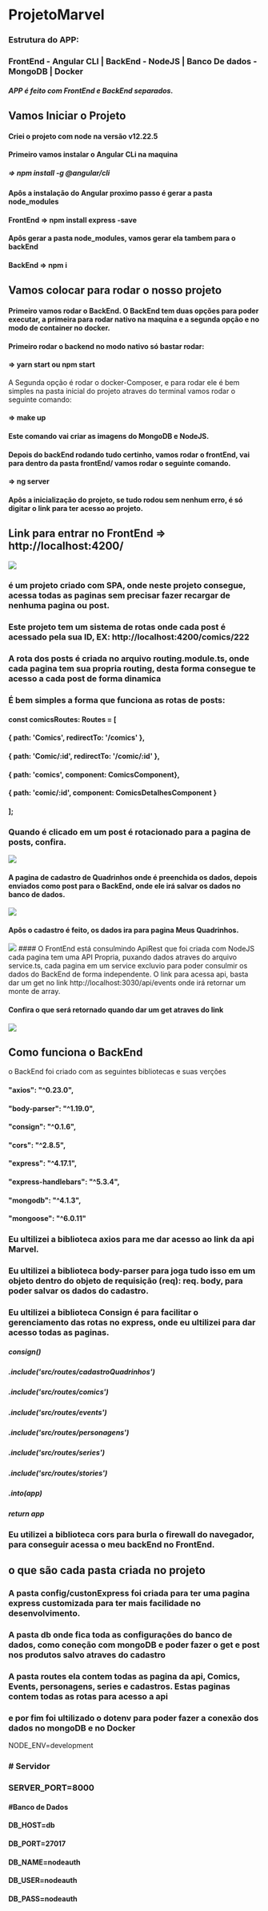 # ProjetoMarvel

### Estrutura do APP:
### FrontEnd - Angular CLI | BackEnd - NodeJS | Banco De dados - MongoDB | Docker
##### APP é feito com FrontEnd e BackEnd separados.



## Vamos Iniciar o Projeto

#### Criei o projeto com node na versão v12.22.5

#### Primeiro vamos instalar o Angular CLi na maquina
##### => npm install -g @angular/cli

#### Apôs a instalação do Angular proximo passo é gerar a pasta node_modules 
#### FrontEnd => npm install express -save

#### Apôs gerar a pasta node_modules, vamos gerar ela tambem para o backEnd
#### BackEnd => npm i

## Vamos colocar para rodar o nosso projeto

#### Primeiro vamos rodar o BackEnd. O BackEnd tem duas opções para poder executar, a primeira para rodar nativo na maquina e a segunda opção e no modo de container no docker.

#### Primeiro rodar o backend no modo nativo só bastar rodar:

#### => yarn start ou npm start

A Segunda opção é rodar o docker-Composer, e para rodar ele é bem simples
na pasta inicial do projeto atraves do terminal vamos rodar o seguinte comando:

#### => make up

####  Este comando vai criar as imagens do MongoDB e NodeJS.

#### Depois do backEnd rodando tudo certinho, vamos rodar o frontEnd, vai para dentro da pasta frontEnd/ vamos rodar o seguinte comando.

#### => ng server

#### Apôs a inicialização do projeto, se tudo rodou sem nenhum erro, é só digitar o link para ter acesso ao projeto.
## Link para entrar no FrontEnd => http://localhost:4200/
<img src="https://github.com/mikaelangelo12/meuPet/blob/master/projetoMavelCAPA.png?raw=true">

### é um projeto criado com SPA, onde neste projeto consegue, acessa todas as paginas sem precisar fazer recargar de nenhuma pagina ou post.
### Este projeto tem um sistema de rotas onde cada post é acessado pela sua ID, EX: http://localhost:4200/comics/222

### A rota dos posts é criada no arquivo routing.module.ts, onde cada pagina tem sua propria routing, desta forma consegue te acesso a cada post de forma dinamica
### É bem simples a forma que funciona as rotas de posts:

#### const comicsRoutes: Routes = [
####   { path: 'Comics', redirectTo: '/comics' },
####   { path: 'Comic/:id', redirectTo: '/comic/:id' },
####   { path: 'comics',  component: ComicsComponent},
####   { path: 'comic/:id', component: ComicsDetalhesComponent }
#### ];

### Quando é clicado em um post é rotacionado para a pagina de posts, confira.
<img src="https://github.com/mikaelangelo12/meuPet/blob/master/projetoMavelpost.png?raw=true">

#### A pagina de cadastro de Quadrinhos onde é preenchida os dados, depois enviados como post para o BackEnd, onde ele irá salvar os dados no banco de dados.
<img src="https://github.com/mikaelangelo12/meuPet/blob/master/projetoMavelcadastro.png?raw=true">

#### Apôs o cadastro é feito, os dados ira para pagina Meus Quadrinhos.
<img src="https://github.com/mikaelangelo12/meuPet/blob/master/projetoMavelmeusQUadrinhos.png?raw=true">
#### O FrontEnd está consulmindo ApiRest que foi criada com NodeJS cada pagina tem uma API Propria, puxando dados atraves do arquivo service.ts, cada pagina em um service excluvio para poder consulmir os dados do BackEnd de forma independente. O link para acessa api, basta dar um get no link http://localhost:3030/api/events onde irá retornar um monte de array.

#### Confira o que será retornado quando dar um get atraves do link
<img src="https://github.com/mikaelangelo12/meuPet/blob/master/apiMarvel.png?raw=true">


## Como funciona o BackEnd
o BackEnd foi criado com as seguintes bibliotecas e suas verções

####   "axios": "^0.23.0",
####    "body-parser": "^1.19.0",
####    "consign": "^0.1.6",
####    "cors": "^2.8.5",
####    "express": "^4.17.1",
####    "express-handlebars": "^5.3.4",
####    "mongodb": "^4.1.3",
####    "mongoose": "^6.0.11"

### Eu ultilizei a biblioteca axios para me dar acesso ao link da api Marvel.
### Eu ultilizei a biblioteca body-parser para joga tudo isso em um objeto dentro do objeto de requisição (req): req. body, para poder salvar os dados do cadastro.
### Eu ultilizei a biblioteca Consign é para facilitar o gerenciamento das rotas no express, onde eu ultilizei para dar acesso todas as paginas.

#####    consign()
#####        .include('src/routes/cadastroQuadrinhos')
#####        .include('src/routes/comics')
#####        .include('src/routes/events')
#####        .include('src/routes/personagens')
#####        .include('src/routes/series')
#####        .include('src/routes/stories')
#####        .into(app)
#####    return app
### Eu utilizei a biblioteca cors para burla o firewall do navegador, para conseguir acessa o meu backEnd no FrontEnd.

## o que são cada pasta criada no projeto

### A pasta config/custonExpress foi criada para ter uma pagina express customizada para ter mais facilidade no desenvolvimento.
### A pasta db onde fica toda as configurações do banco de dados, como coneção com mongoDB e poder fazer o get e post nos produtos salvo atraves do cadastro
### A pasta routes ela contem todas as pagina da api, Comics, Events, personagens, series e cadastros. Estas paginas contem todas as rotas para acesso a api

### e por fim foi ultilizado o dotenv para poder fazer a conexão dos dados no mongoDB e no Docker
NODE_ENV=development

### # Servidor
### SERVER_PORT=8000

#### #Banco de Dados

#### DB_HOST=db
#### DB_PORT=27017
#### DB_NAME=nodeauth
#### DB_USER=nodeauth
#### DB_PASS=nodeauth

